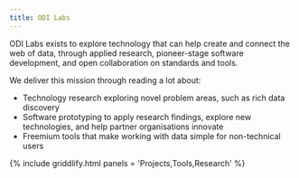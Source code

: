 ```yaml
---
title: ODI Labs
---
```


ODI Labs exists to explore technology that can help create and connect the web of data, through applied research, pioneer-stage software development, and open collaboration on standards and tools.

We deliver this mission through reading a lot about:

  * Technology research exploring novel problem areas, such as rich data discovery
  * Software prototyping to apply research findings, explore new technologies, and help partner organisations innovate
  * Freemium tools that make working with data simple for non-technical users

{% include griddlify.html panels = 'Projects,Tools,Research' %}
